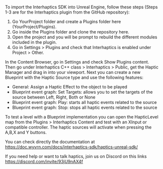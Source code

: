 To import the Interhaptics SDK into Unreal Engine, follow these steps (Steps 1-3 are for the Interhaptics plugin from the GitHub repository):

1. Go YourProject folder and create a Plugins folder here (YourProject/Plugins).
2. Go inside the Plugins folder and clone the repository here.
3. Open the project and you will be prompt to rebuild the different modules included in the plugin. 
4. Go in Settings > Plugins and check that Interhaptics is enabled under Project > Other.

In the Content Browser, go in Settings and check Show Plugins content. Then go under Interhaptics C++ class > Interhaptics > Public, get the Haptic Manager and drag in into your viewport.
Next you can create a new Blueprint with the Haptic Source type and use the following features:
+ General: Assign a Haptic Effect to the object to be played
+ Blueprint event graph: Set Targets: allows you to set the targets of the source between Left, Right, Both or None
+ Blueprint event graph: Play: starts all haptic events related to the source
+ Blueprint event graph: Stop: stops all haptic events related to the source

To test a level with a Blueprint implementation you can open the HapticLevel map from the Plugins > Interhaptics Content and test with an XInput or compatible controller. The haptic sources will activate when pressing the A,B,X and Y buttons.

You can check directly the documentation at https://doc.wyvrn.com/docs/interhaptics-sdk/haptics-unreal-sdk/

If you need help or want to talk haptics, join us on Discord on this links https://discord.com/invite/93jU9nAX4f
